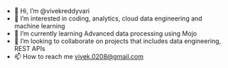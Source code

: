 - 👋 Hi, I’m @vivekreddyvari
- 👀 I’m interested in coding, analytics, cloud data engineering and machine learning
- 🌱 I’m currently learning Advanced data processing using Mojo
- 💞️ I’m looking to collaborate on projects that includes data engineering, REST APIs
- 📫 How to reach me vivek.0208@gmail.com

<!---
vivekreddyvari/vivekreddyvari is a ✨ special ✨ repository because its `README.md` (this file) appears on your GitHub profile.
You can click the Preview link to take a look at your changes.
--->
